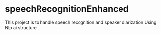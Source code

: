 # speechRecognitionEnhanced
This project is to handle speech recognition and speaker diarization
Using Nlp ai structure
